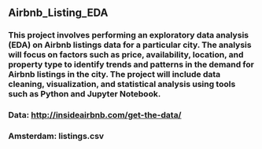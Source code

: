## Airbnb_Listing_EDA
### This project involves performing an exploratory data analysis (EDA) on Airbnb listings data for a particular city. The analysis will focus on factors such as price, availability, location, and property type to identify trends and patterns in the demand for Airbnb listings in the city. The project will include data cleaning, visualization, and statistical analysis using tools such as Python and Jupyter Notebook. 

### Data: http://insideairbnb.com/get-the-data/
### Amsterdam:	listings.csv
